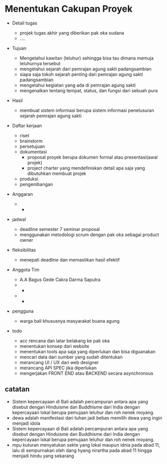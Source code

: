 # Menentukan Cakupan Proyek
* Detail tugas
  * projek tugas akhir yang diberikan pak oka sudana
  * ....
* Tujuan
  * Mengetahui kawitan (leluhur) sehingga bisa tau dimana memuja leluhurnya tersebut
  * mengetahui sejarah dari pemrajan agung sakti padangsambian
  * siapa saja tokoh sejarah penting dari pemrajan agung sakti padangsambian
  * mengetahui kegiatan yang ada di pemrajan agung sakti
  * mengenalkan tentang tempat, status, dan fungsi dari sebuah pura 
* Hasil
  * membuat sistem informasi berupa sistem informasi penelusuran sejarah pemrajan agung sakti
* Daftar kerjaan
  * riset
  * brainstorm
  * persetujuan
  * dokumentasi
    * proposal proyek berupa dokumen formal atau presentasi(awal projek)
    * project charter yang mendefiniskan detail apa saja yang dibutuhkan membuat projek
  * produksi
  * pengembangan
* Anggaran
  * -
* jadwal 
  * deadline semester 7 seminar proposal
  * menggunakan metodologi scrum dengan pak oka sebagai product owner
* fleksibilitas
  * menepati deadline dan memastikan hasil efektif 
* Anggota Tim
  * A.A Bagus Gede Cakra Darma Saputra
  * -
  * -
* pengguna
  * warga bali khususnya masyarakat buana agung


* todo
  * acc rencana dan latar belakang ke pak oka
  * menentukan konsep dari website
  * menentukan tools apa saja yang diperlukan dan bisa diguanakan
  * mencari data dari sumber yang sudah ditentukan
  * merancang UI / UX dari web designer
  * merancang API SPEC jika diperlukan
  * mengerjakan FRONT END atau BACKEND secara asynchronous



## catatan
- Sistem kepercayaan di Bali adalah percampuran antara apa yang disebut dengan Hinduisme dan Buddhisme dari India dengan kepercayaan lokal berupa pemujaan leluhur dan roh nenek moyang.
- dewa adalah manifestasi dari tuhan jadi bebas memilih dewa yang ingin menjadi idola
- Sistem kepercayaan di Bali adalah percampuran antara apa yang disebut dengan Hinduisme dan Buddhisme dari India dengan kepercayaan lokal berupa pemujaan leluhur dan roh nenek moyang.
- mpu kuturan menyatukan sekte yang lokal maupun idnia pada abad 11, lalu di sempurnakan oleh dang hyang nirartha pada abad 11 hingga menjadi hindu yang sekarang 
